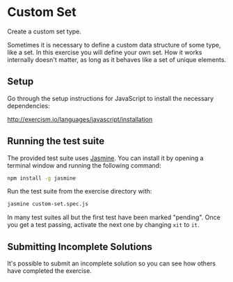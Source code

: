 # Custom Set

Create a custom set type.

Sometimes it is necessary to define a custom data structure of some
type, like a set. In this exercise you will define your own set. How it
works internally doesn't matter, as long as it behaves like a set of
unique elements.

## Setup

Go through the setup instructions for JavaScript to install the
 necessary dependencies:

http://exercism.io/languages/javascript/installation

## Running the test suite

The provided test suite uses [Jasmine](https://jasmine.github.io/).
You can install it by opening a terminal window and running the
following command:

```sh
npm install -g jasmine
```

Run the test suite from the exercise directory with:

```sh
jasmine custom-set.spec.js
```

In many test suites all but the first test have been marked "pending".
Once you get a test passing, activate the next one by changing `xit` to `it`.

## Submitting Incomplete Solutions
It's possible to submit an incomplete solution so you can see how others have completed the exercise.
